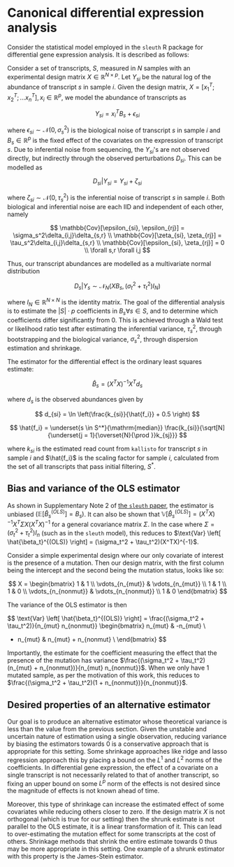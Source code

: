 # Canonical differential expression analysis

Consider the statistical model employed in the `sleuth` R package for differential gene expression analysis.
It is described as follows:

Consider a set of transcripts, $S$, measured in $N$ samples with an experimental design matrix $X \in \mathbb{R}^{N \times p}$.
Let $Y_{si}$ be the natural log of the abundance of transcript $s$ in sample $i$.
Given the design matrix, $X = [x_1^T; x_2^T; ... x_n^T], x_i \in \mathbb{R}^p$, we model the abundance of transcripts as

$$
Y_{si} = x_i^T B_s + \epsilon_{si}
$$

where $\epsilon_{si} \sim \mathcal{N}(0, \sigma_s^2)$ is the biological noise of transcript $s$ in sample $i$ and $B_s \in \mathbb{R}^p$ is the fixed effect of the covariates on the expression of transcript $s$.
Due to inferential noise from sequencing, the $Y_{si}$'s are not observed directly, but indirectly through the observed perturbations $D_{si}$.
This can be modelled as

$$
D_{si} | Y_{si} = Y_{si} + \zeta_{si}
$$

where $\zeta_{si} \sim \mathcal{N}(0, \tau_s^2)$ is the inferential noise of transcript $s$ in sample $i$.
Both biological and inferential noise are each IID and independent of each other, namely

$$
\mathbb{Cov}[\epsilon_{si}, \epsilon_{rj}] = \sigma_s^2\delta_{i,j}\delta_{s,r} \\
\mathbb{Cov}[\zeta_{si}, \zeta_{rj}] = \tau_s^2\delta_{i,j}\delta_{s,r} \\
\mathbb{Cov}[\epsilon_{si}, \zeta_{rj}] = 0 \\
\forall s,r \forall i,j
$$

Thus, our transcript abundances are modelled as a multivariate normal distribution

$$D_{s} | Y_{s} \sim \mathcal{N}_N(X B_s, (\sigma_t^2 + \tau_t^2)I_N)$$

where $I_N \in \mathbb{R}^{N \times N}$ is the identity matrix.
The goal of the differential analysis is to estimate the $|S| \cdot p$ coefficients in $B_s \forall s \in S$, and to determine which coefficients differ significantly from 0.
This is achieved through a Wald test or likelihood ratio test after estimating the inferential variance, $\tau_s^2$, through bootstrapping and the biological variance, $\sigma_s^2$, through dispersion estimation and shrinkage.

The estimator for the differential effect is the ordinary least squares estimate:

$$\hat{B}_s = (X^TX)^{-1}X^T d_s$$

where $d_s$ is the observed abundances given by

$$ d_{si} = \ln \left(\frac{k_{si}}{\hat{f_i}} + 0.5 \right) $$

$$ \hat{f_i} = \underset{s \in S^*}{\mathrm{median}} \frac{k_{si}}{\sqrt[N]{\underset{j = 1}{\overset{N}{\prod }}k_{sj}}} $$

where $k_{si}$ is the estimated read count from `kallisto` for transcript $s$ in sample $i$ and $\hat{f_i}$ is the scaling factor for sample $i$, calculated from the set of all transcripts that pass initial filtering, $S^*$.

## Bias and variance of the OLS estimator

As shown in Supplementary Note 2 of [the `sleuth` paper](https://doi.org/10.1038/nmeth.4324), the estimator is unbiased $\left( \mathbb{E} \left[ \hat{B}_s^{(OLS)} \right] = B_s \right)$.
It can also be shown that $\mathbb{V} \left[ \hat{B}_s^{(OLS)} \right] = (X^TX)^{-1} X^T \Sigma X (X^TX)^{-1}$ for a general covariance matrix $\Sigma$.
In the case where $\Sigma = (\sigma_t^2 + \tau_t^2)I_n$ (such as in the `sleuth` model), this reduces to $\text{Var} \left[ \hat{\beta_t}^{(OLS)} \right] = (\sigma_t^2 + \tau_t^2)(X^TX)^{-1}$.

Consider a simple experimental design where our only covariate of interest is the presence of a mutation.
Then our design matrix, with the first column being the intercept and the second being the mutation status, looks like so:

$$
X =
\begin{bmatrix}
1 & 1 \\
\vdots_{n_{mut}} & \vdots_{n_{mut}} \\
1 & 1 \\
1 & 0 \\
\vdots_{n_{nonmut}} & \vdots_{n_{nonmut}} \\
1 & 0
\end{bmatrix}
$$

The variance of the OLS estimator is then

$$
\text{Var} \left[ \hat{\beta_t}^{(OLS)} \right] = \frac{(\sigma_t^2 + \tau_t^2)}{n_{mut} n_{nonmut}}
\begin{bmatrix}
n_{mut} & -n_{mut} \\
- n_{mut} & n_{mut} + n_{nonmut} \\
\end{bmatrix}
$$

Importantly, the estimate for the coefficient measuring the effect that the presence of the mutation has variance $\frac{(\sigma_t^2 + \tau_t^2)(n_{mut} + n_{nonmut})}{n_{mut} n_{nonmut}}$.
When we only have 1 mutated sample, as per the motivation of this work, this reduces to $\frac{(\sigma_t^2 + \tau_t^2)(1 + n_{nonmut})}{n_{nonmut}}$.

## Desired properties of an alternative estimator

Our goal is to produce an alternative estimator whose theoretical variance is less than the value from the previous section.
Given the unstable and uncertain nature of estimation using a single observation, reducing variance by biasing the estimators towards 0 is a conservative approach that is appropriate for this setting.
Some shrinkage approaches like ridge and lasso regression approach this by placing a bound on the $L^1$ and $L^2$ norms of the coefficients.
In differential gene expression, the effect of a covariate on a single transcript is not necessarily related to that of another transcript, so fixing an upper bound on some $L^p$ norm of the effects is not desired since the magnitude of effects is not known ahead of time.

Moreover, this type of shrinkage can increase the estimated effect of some covariates while reducing others closer to zero.
If the design matrix $X$ is not orthogonal (which is true for our setting) then the shrunk estimate is not parallel to the OLS estimate, it is a linear transformation of it.
This can lead to over-estimating the mutation effect for some transcripts at the cost of others.
Shrinkage methods that shrink the entire estimate towards 0 thus may be more appropriate in this setting.
One example of a shrunk estimator with this property is the James-Stein estimator.
